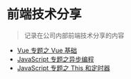 # 前端技术分享

> 记录在公司内部前端技术分享的内容

- [Vue 专题之 Vue 基础](/articles/Share/Vue专题之Vue基础)
- [JavaScript 专题之异步编程](/articles/Share/JavaScript专题之异步编程)
- [JavaScript 专题之 This 和定时器](/articles/Share/JavaScript专题之This和定时器)
